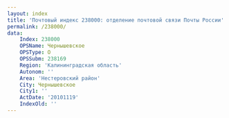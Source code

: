 ```yaml
---
layout: index
title: 'Почтовый индекс 238000: отделение почтовой связи Почты России'
permalink: /238000/
data:
    Index: 238000
    OPSName: Чернышевское
    OPSType: О
    OPSSubm: 238169
    Region: 'Калининградская область'
    Autonom: ''
    Area: 'Нестеровский район'
    City: Чернышевское
    City1: ''
    ActDate: '20101119'
    IndexOld: ''
---
```


